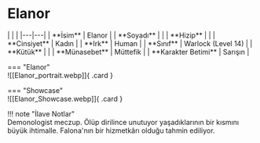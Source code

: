 # Elanor   
  
<div class="grid" markdown>  
|  |  |  
|---|---|  
| **İsim** | Elanor |  
| **Soyadı** |  |  
| **Hizip** |  |  
| **Cinsiyet** | Kadın |  
| **Irk** | Human |  
| **Sınıf** | Warlock (Level 14) |  
| **Kütük** |  |  
| **Münasebet** | Müttefik |  
| **Karakter Betimi** | Sarışın |  
  
=== "Elanor"  
	![[Elanor_portrait.webp]]{ .card }  
  
=== "Showcase"  
	![[Elanor_Showcase.webp]]{ .card }  
  
</div>  
  
!!! note "İlave Notlar"  
	Demonologist meczup. Ölüp dirilince unutuyor yaşadıklarının bir kısmını büyük ihtimalle. Falona'nın bir hizmetkârı olduğu tahmin ediliyor.  
